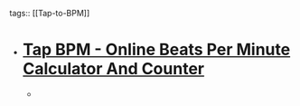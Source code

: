 tags:: [[Tap-to-BPM]]

- # [Tap BPM - Online Beats Per Minute Calculator And Counter](https://www.beatsperminuteonline.com/)
	-